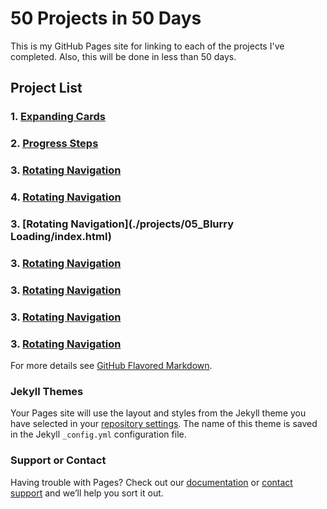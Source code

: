 # 50 Projects in 50 Days

This is my GitHub Pages site for linking to each of the projects I've completed. Also, this will be done in less than 50 days.

## Project List

### 1. [Expanding Cards](./projects/01_Expanding_Cards/index.html)

### 2. [Progress Steps](./projects/02_Progress_Steps/index.html)

### 3. [Rotating Navigation](./projects/03_Rotating_Navigation/index.html)

### 4. [Rotating Navigation](./projects/04_Hidden_Search_Widget/index.html)

### 3. [Rotating Navigation](./projects/05_Blurry Loading/index.html)

### 3. [Rotating Navigation](./projects/06_Scroll_Animation/index.html)

### 3. [Rotating Navigation](./projects/07_Split_Landing_Page/index.html)

### 3. [Rotating Navigation](./projects/08_Form_Wave_Animation/index.html)

### 3. [Rotating Navigation](./projects/09_Sound_Board/index.html)

For more details see [GitHub Flavored Markdown](https://guides.github.com/features/mastering-markdown/).

### Jekyll Themes

Your Pages site will use the layout and styles from the Jekyll theme you have selected in your [repository settings](https://github.com/weebs11/50-in-50/settings). The name of this theme is saved in the Jekyll `_config.yml` configuration file.

### Support or Contact

Having trouble with Pages? Check out our [documentation](https://docs.github.com/categories/github-pages-basics/) or [contact support](https://support.github.com/contact) and we’ll help you sort it out.
